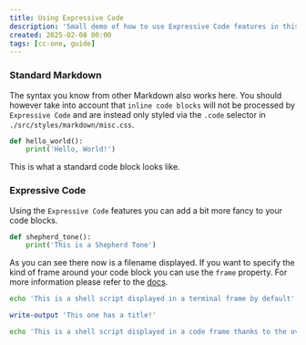 ```yaml
---
title: Using Expressive Code
description: 'Small demo of how to use Expressive Code features in this template'
created: 2025-02-08 00:00
tags: [cc-one, guide]
---
```


### Standard Markdown

The syntax you know from other Markdown also works here. You should however take into account that `inline code blocks` will not be processed by `Expressive Code` and are instead only styled via the `.code` selector in `./src/styles/markdown/misc.css`.

```py
def hello_world():
    print('Hello, World!')
```

This is what a standard code block looks like.

### Expressive Code

Using the `Expressive Code` features you can add a bit more fancy to your code blocks.

```py title="shepherd_tone.py"
def shepherd_tone():
    print('This is a Shepherd Tone')
```

As you can see there now is a filename displayed. If you want to specify the kind of frame around your code block you can use the `frame` property.
For more information please refer to the [docs](https://expressive-code.com/key-features/frames/).

```sh
echo 'This is a shell script displayed in a terminal frame by default'
```

```powershell title="hello title"
write-output 'This one has a title!'
```

```sh title="install.sh" frame="code"
echo 'This is a shell script displayed in a code frame thanks to the override
```
